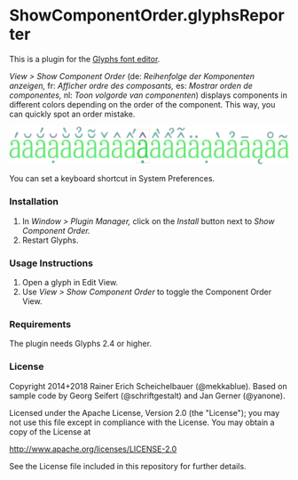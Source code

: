 # ShowComponentOrder.glyphsReporter

This is a plugin for the [Glyphs font editor](http://glyphsapp.com/).

*View > Show Component Order* (de: *Reihenfolge der Komponenten anzeigen,* fr: *Afficher ordre des composants,* es: *Mostrar orden de componentes,* nl: *Toon volgorde van componenten*) displays components in different colors depending on the order of the component. This way, you can quickly spot an order mistake.

![Components are shown in different colors.](ShowComponentOrder.png "Show Component Order Screenshot")

You can set a keyboard shortcut in System Preferences.

### Installation

1. In *Window > Plugin Manager,* click on the *Install* button next to *Show Component Order.*
2. Restart Glyphs.

### Usage Instructions

1. Open a glyph in Edit View.
2. Use *View > Show Component Order* to toggle the Component Order View.

### Requirements

The plugin needs Glyphs 2.4 or higher.

### License

Copyright 2014+2018 Rainer Erich Scheichelbauer (@mekkablue).
Based on sample code by Georg Seifert (@schriftgestalt) and Jan Gerner (@yanone).

Licensed under the Apache License, Version 2.0 (the "License");
you may not use this file except in compliance with the License.
You may obtain a copy of the License at

http://www.apache.org/licenses/LICENSE-2.0

See the License file included in this repository for further details.
